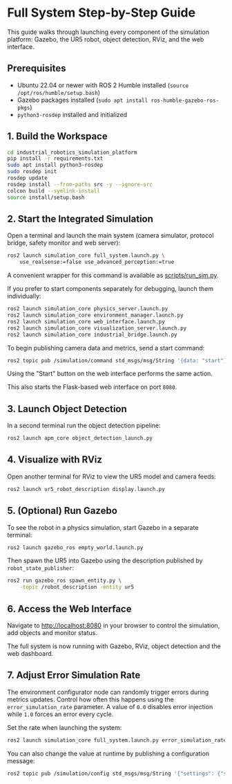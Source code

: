 # Full System Step-by-Step Guide

This guide walks through launching every component of the simulation platform: Gazebo, the UR5 robot, object detection, RViz, and the web interface.

## Prerequisites

- Ubuntu 22.04 or newer with ROS&nbsp;2 Humble installed (`source /opt/ros/humble/setup.bash`)
- Gazebo packages installed (`sudo apt install ros-humble-gazebo-ros-pkgs`)
- `python3-rosdep` installed and initialized

## 1. Build the Workspace

```bash
cd industrial_robotics_simulation_platform
pip install -r requirements.txt
sudo apt install python3-rosdep
sudo rosdep init
rosdep update
rosdep install --from-paths src -y --ignore-src
colcon build --symlink-install
source install/setup.bash
```

## 2. Start the Integrated Simulation

Open a terminal and launch the main system (camera simulator, protocol bridge, safety monitor and web server):

```bash
ros2 launch simulation_core full_system.launch.py \
    use_realsense:=false use_advanced_perception:=true
```

A convenient wrapper for this command is available as
[scripts/run_sim.py](../scripts/run_sim.py).

If you prefer to start components separately for debugging, launch them
individually:

```bash
ros2 launch simulation_core physics_server.launch.py
ros2 launch simulation_core environment_manager.launch.py
ros2 launch simulation_core web_interface.launch.py
ros2 launch simulation_core visualization_server.launch.py
ros2 launch simulation_core industrial_bridge.launch.py
```

To begin publishing camera data and metrics, send a start command:

```bash
ros2 topic pub /simulation/command std_msgs/msg/String '{data: "start"}'
```

Using the "Start" button on the web interface performs the same action.

This also starts the Flask-based web interface on port `8080`.

## 3. Launch Object Detection

In a second terminal run the object detection pipeline:

```bash
ros2 launch apm_core object_detection_launch.py
```

## 4. Visualize with RViz

Open another terminal for RViz to view the UR5 model and camera feeds:

```bash
ros2 launch ur5_robot_description display.launch.py
```

## 5. (Optional) Run Gazebo

To see the robot in a physics simulation, start Gazebo in a separate terminal:

```bash
ros2 launch gazebo_ros empty_world.launch.py
```

Then spawn the UR5 into Gazebo using the description published by `robot_state_publisher`:

```bash
ros2 run gazebo_ros spawn_entity.py \
    -topic /robot_description -entity ur5
```

## 6. Access the Web Interface

Navigate to [http://localhost:8080](http://localhost:8080) in your browser to control the simulation, add objects and monitor status.

The full system is now running with Gazebo, RViz, object detection and the web dashboard.

## 7. Adjust Error Simulation Rate

The environment configurator node can randomly trigger errors during metrics
updates. Control how often this happens using the `error_simulation_rate`
parameter. A value of `0.0` disables error injection while `1.0` forces an error
every cycle.

Set the rate when launching the system:

```bash
ros2 launch simulation_core full_system.launch.py error_simulation_rate:=0.2
```

You can also change the value at runtime by publishing a configuration message:

```bash
ros2 topic pub /simulation/config std_msgs/msg/String '{"settings": {"simulation": {"error_simulation_rate": 0.5}}}'
```
